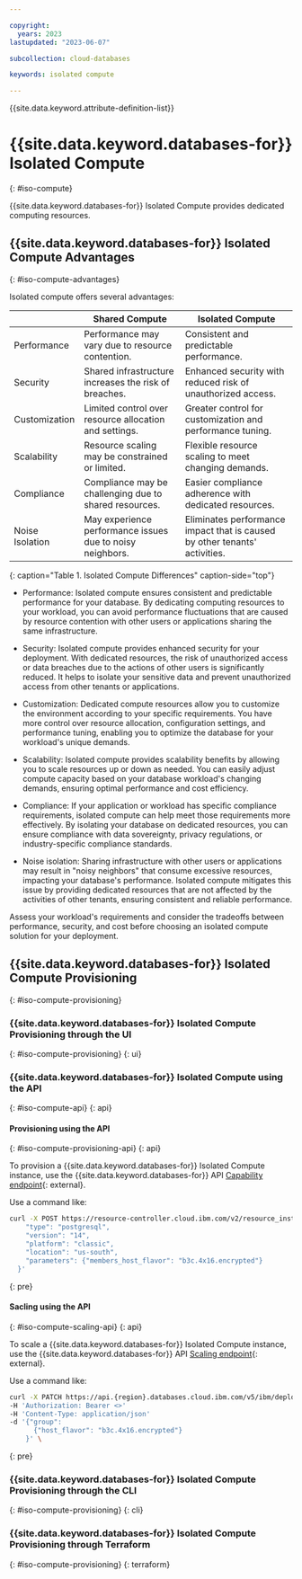 ```yaml
---

copyright:
  years: 2023
lastupdated: "2023-06-07"

subcollection: cloud-databases

keywords: isolated compute

---
```


{{site.data.keyword.attribute-definition-list}}

# {{site.data.keyword.databases-for}} Isolated Compute
{: #iso-compute}

{{site.data.keyword.databases-for}} Isolated Compute provides dedicated computing resources. 

## {{site.data.keyword.databases-for}} Isolated Compute Advantages
{: #iso-compute-advantages}

Isolated compute offers several advantages:

|                       | Shared Compute                                           | Isolated Compute                                                  |
|-----------------------|---------------------------------------------------------|------------------------------------------------------------------|
| Performance           | Performance may vary due to resource contention.         | Consistent and predictable performance.                           |
| Security              | Shared infrastructure increases the risk of breaches.    | Enhanced security with reduced risk of unauthorized access.       |
| Customization         | Limited control over resource allocation and settings.   | Greater control for customization and performance tuning.         |
| Scalability           | Resource scaling may be constrained or limited.          | Flexible resource scaling to meet changing demands.               |
| Compliance            | Compliance may be challenging due to shared resources.   | Easier compliance adherence with dedicated resources.             |
| Noise Isolation       | May experience performance issues due to noisy neighbors.| Eliminates performance impact that is caused by other tenants' activities.|
{: caption="Table 1. Isolated Compute Differences" caption-side="top"}

- Performance: Isolated compute ensures consistent and predictable performance for your database. By dedicating computing resources to your workload, you can avoid performance fluctuations that are caused by resource contention with other users or applications sharing the same infrastructure.

- Security: Isolated compute provides enhanced security for your deployment. With dedicated resources, the risk of unauthorized access or data breaches due to the actions of other users is significantly reduced. It helps to isolate your sensitive data and prevent unauthorized access from other tenants or applications.

- Customization: Dedicated compute resources allow you to customize the environment according to your specific requirements. You have more control over resource allocation, configuration settings, and performance tuning, enabling you to optimize the database for your workload's unique demands.

- Scalability: Isolated compute provides scalability benefits by allowing you to scale resources up or down as needed. You can easily adjust compute capacity based on your database workload's changing demands, ensuring optimal performance and cost efficiency.

- Compliance: If your application or workload has specific compliance requirements, isolated compute can help meet those requirements more effectively. By isolating your database on dedicated resources, you can ensure compliance with data sovereignty, privacy regulations, or industry-specific compliance standards.

- Noise isolation: Sharing infrastructure with other users or applications may result in "noisy neighbors" that consume excessive resources, impacting your database's performance. Isolated compute mitigates this issue by providing dedicated resources that are not affected by the activities of other tenants, ensuring consistent and reliable performance.

Assess your workload's requirements and consider the tradeoffs between performance, security, and cost before choosing an isolated compute solution for your deployment.

## {{site.data.keyword.databases-for}} Isolated Compute Provisioning
{: #iso-compute-provisioning}

### {{site.data.keyword.databases-for}} Isolated Compute Provisioning through the UI
{: #iso-compute-provisioning}
{: ui}

### {{site.data.keyword.databases-for}} Isolated Compute using the API
{: #iso-compute-api}
{: api}

#### Provisioning using the API
{: #iso-compute-provisioning-api}
{: api}

To provision a {{site.data.keyword.databases-for}} Isolated Compute instance, use the {{site.data.keyword.databases-for}} API [Capability endpoint](https://cloud.ibm.com/apidocs/cloud-databases-api/cloud-databases-api-v5#capability){: external}.

Use a command like:

```sh
curl -X POST https://resource-controller.cloud.ibm.com/v2/resource_instances -H "Authorization: Bearer <IAM token>" -H 'Content-Type: application/json' -d '{
    "type": "postgresql",
    "version": "14",
    "platform": "classic",
    "location": "us-south",
    "parameters": {"members_host_flavor": "b3c.4x16.encrypted"}
  }'
```
{: pre}

#### Sacling using the API
{: #iso-compute-scaling-api}
{: api}

To scale a {{site.data.keyword.databases-for}} Isolated Compute instance, use the {{site.data.keyword.databases-for}} API [Scaling endpoint](https://cloud.ibm.com/apidocs/cloud-databases-api/cloud-databases-api-v5#setdeploymentscalinggroup){: external}.

Use a command like:

```sh
curl -X PATCH https://api.{region}.databases.cloud.ibm.com/v5/ibm/deployments/{id}/groups/{group_id} 
-H 'Authorization: Bearer <>' 
-H 'Content-Type: application/json' 
-d '{"group": 
      {"host_flavor": "b3c.4x16.encrypted"}
    }' \
```
{: pre}

### {{site.data.keyword.databases-for}} Isolated Compute Provisioning through the CLI
{: #iso-compute-provisioning}
{: cli}



### {{site.data.keyword.databases-for}} Isolated Compute Provisioning through Terraform
{: #iso-compute-provisioning}
{: terraform}
